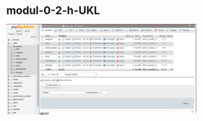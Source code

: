 # modul-0-2-h-UKL
![Alt Text](https://github.com/nurisarahmi28/modul-0-2-h-UKL/blob/master/UKL-0%20tampilan%20awal.JPG)
